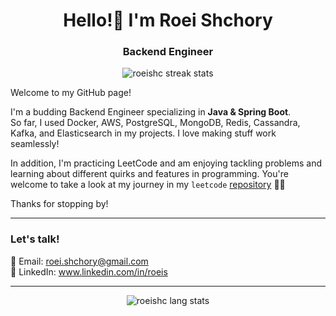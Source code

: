 <h1 align="center">Hello!👋 I'm Roei Shchory</h1>
<h3 align="center">Backend Engineer</h3>

<p align="center"><img src="https://streak-stats.demolab.com?user=roeishc&theme=transparent&date_format=j%20M%5B%20Y%5D" alt="roeishc streak stats" /></p>

Welcome to my GitHub page!

I'm a budding Backend Engineer specializing in **Java & Spring Boot**.<br>
So far, I used Docker, AWS, PostgreSQL, MongoDB, Redis, Cassandra, Kafka, and Elasticsearch in my projects. I love making stuff work seamlessly!

In addition, I'm practicing LeetCode and am enjoying tackling problems and learning about different quirks and features in programming. You're welcome to take a look at my journey in my `leetcode` [repository](https://github.com/roeishc/leetcode) 🧑‍💻

Thanks for stopping by!

---

### Let's talk!

📧 Email: roei.shchory@gmail.com <br>
📘 LinkedIn: www.linkedin.com/in/roeis <br>

---

<p align="center"> <img src="https://github-readme-stats.vercel.app/api/top-langs/?username=roeishc&exclude_repo=human-activity-recognition&langs_count=8&theme=transparent&layout=compact" alt="roeishc lang stats" /> </p>
